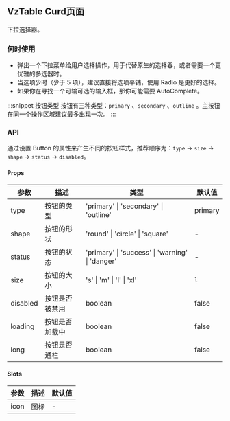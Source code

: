 ## VzTable Curd页面

下拉选择器。

### 何时使用

- 弹出一个下拉菜单给用户选择操作，用于代替原生的选择器，或者需要一个更优雅的多选器时。
- 当选项少时（少于 5 项），建议直接将选项平铺，使用 Radio 是更好的选择。
- 如果你在寻找一个可输可选的输入框，那你可能需要 AutoComplete。

:::snippet
按钮类型
按钮有三种类型：`primary` 、`secondary` 、`outline` 。主按钮在同一个操作区域建议最多出现一次。
<basic />
:::


### API

通过设置 Button 的属性来产生不同的按钮样式，推荐顺序为：`type` -> `size` -> `shape` -> `status` -> `disabled`。

#### Props

| 参数     | 描述           | 类型                                            | 默认值  |
| -------- | -------------- | ----------------------------------------------- | ------- |
| type     | 按钮的类型     | 'primary' \| 'secondary' \| 'outline'           | primary |
| shape    | 按钮的形状     | 'round' \| 'circle' \| 'square'                 | -       |
| status   | 按钮的状态     | 'primary' \| 'success' \| 'warning' \| 'danger' | -       |
| size     | 按钮的大小     | 's' \| 'm' \| 'l' \| 'xl'                       | `l`     |
| disabled | 按钮是否被禁用 | boolean                                         | false   |
| loading  | 按钮是否加载中 | boolean                                         | false   |
| long     | 按钮是否通栏   | boolean                                         | false   |

#### Slots

| 参数 | 描述 | 默认值 |
| ---- | ---- | ------ |
| icon | 图标 | -      |
